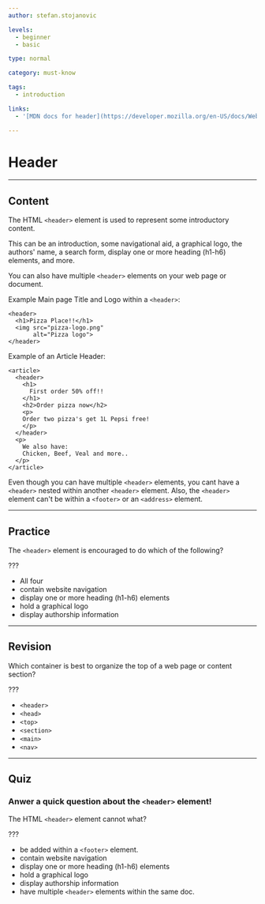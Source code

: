 ```yaml
---
author: stefan.stojanovic

levels:
  - beginner
  - basic

type: normal

category: must-know

tags:
  - introduction

links:
  - '[MDN docs for header](https://developer.mozilla.org/en-US/docs/Web/HTML/Element/header){website}'

---
```

# Header
---
## Content

The HTML `<header>` element is used to represent some introductory content. 

This can be an introduction, some navigational aid, a graphical logo, the authors' name, a search form, display one or more heading (h1-h6) elements, and more.

You can also have multiple `<header>` elements on your web page or document.

Example Main page Title and Logo within a `<header>`:
```
<header>
  <h1>Pizza Place!!</h1>
  <img src="pizza-logo.png" 
       alt="Pizza logo">
</header>
```

Example of an Article Header:
```
<article>
  <header>
    <h1>
      First order 50% off!!
    </h1>
    <h2>Order pizza now</h2>
    <p>
    Order two pizza's get 1L Pepsi free!
    </p>
  </header>
  <p>
    We also have:
    Chicken, Beef, Veal and more..
  </p>
</article>
```

Even though you can have multiple `<header>` elements, you cant have a `<header>` nested within another `<header>` element. Also, the `<header>` element can't be within a `<footer>` or an `<address>` element.


---
## Practice

The `<header>` element is encouraged to do which of the following?

???

 * All four
 * contain website navigation
 * display one or more heading (h1-h6) elements
 * hold a graphical logo
 * display authorship information

---
## Revision

Which container is best to organize the top of a web page or content section? 

???

 * `<header>`
 * `<head>`
 * `<top>`
 * `<section>`
 * `<main>`
 * `<nav>`

---
## Quiz

### Anwer a quick question about the `<header>` element!

The HTML `<header>` element cannot what?

???

* be added within a `<footer>` element.
* contain website navigation
* display one or more heading (h1-h6) elements
* hold a graphical logo
* display authorship information
* have multiple `<header>` elements within the same doc.



